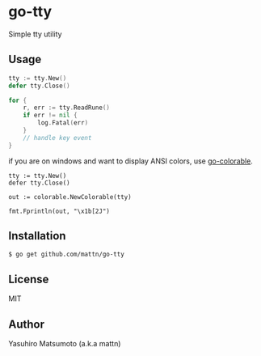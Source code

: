 # go-tty

Simple tty utility

## Usage

```go
tty := tty.New()
defer tty.Close()

for {
	r, err := tty.ReadRune()
	if err != nil {
		log.Fatal(err)
	}
	// handle key event
}
```

if you are on windows and want to display ANSI colors, use <a href="https://github.com/mattn/go-colorable">go-colorable</a>.

```
tty := tty.New()
defer tty.Close()

out := colorable.NewColorable(tty)

fmt.Fprintln(out, "\x1b[2J")
```

## Installation

```
$ go get github.com/mattn/go-tty
```

## License

MIT

## Author

Yasuhiro Matsumoto (a.k.a mattn)
